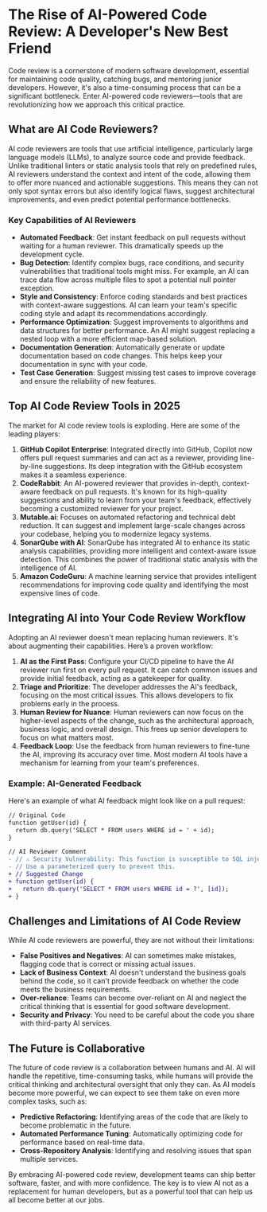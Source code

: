 # The Rise of AI-Powered Code Review: A Developer's New Best Friend

Code review is a cornerstone of modern software development, essential for maintaining code quality, catching bugs, and mentoring junior developers. However, it's also a time-consuming process that can be a significant bottleneck. Enter AI-powered code reviewers—tools that are revolutionizing how we approach this critical practice.

## What are AI Code Reviewers?

AI code reviewers are tools that use artificial intelligence, particularly large language models (LLMs), to analyze source code and provide feedback. Unlike traditional linters or static analysis tools that rely on predefined rules, AI reviewers understand the context and intent of the code, allowing them to offer more nuanced and actionable suggestions. This means they can not only spot syntax errors but also identify logical flaws, suggest architectural improvements, and even predict potential performance bottlenecks.

### Key Capabilities of AI Reviewers

- **Automated Feedback**: Get instant feedback on pull requests without waiting for a human reviewer. This dramatically speeds up the development cycle.
- **Bug Detection**: Identify complex bugs, race conditions, and security vulnerabilities that traditional tools might miss. For example, an AI can trace data flow across multiple files to spot a potential null pointer exception.
- **Style and Consistency**: Enforce coding standards and best practices with context-aware suggestions. AI can learn your team's specific coding style and adapt its recommendations accordingly.
- **Performance Optimization**: Suggest improvements to algorithms and data structures for better performance. An AI might suggest replacing a nested loop with a more efficient map-based solution.
- **Documentation Generation**: Automatically generate or update documentation based on code changes. This helps keep your documentation in sync with your code.
- **Test Case Generation**: Suggest missing test cases to improve coverage and ensure the reliability of new features.

## Top AI Code Review Tools in 2025

The market for AI code review tools is exploding. Here are some of the leading players:

1.  **GitHub Copilot Enterprise**: Integrated directly into GitHub, Copilot now offers pull request summaries and can act as a reviewer, providing line-by-line suggestions. Its deep integration with the GitHub ecosystem makes it a seamless experience.
2.  **CodeRabbit**: An AI-powered reviewer that provides in-depth, context-aware feedback on pull requests. It's known for its high-quality suggestions and ability to learn from your team's feedback, effectively becoming a customized reviewer for your project.
3.  **Mutable.ai**: Focuses on automated refactoring and technical debt reduction. It can suggest and implement large-scale changes across your codebase, helping you to modernize legacy systems.
4.  **SonarQube with AI**: SonarQube has integrated AI to enhance its static analysis capabilities, providing more intelligent and context-aware issue detection. This combines the power of traditional static analysis with the intelligence of AI.
5.  **Amazon CodeGuru**: A machine learning service that provides intelligent recommendations for improving code quality and identifying the most expensive lines of code.

## Integrating AI into Your Code Review Workflow

Adopting an AI reviewer doesn't mean replacing human reviewers. It's about augmenting their capabilities. Here’s a proven workflow:

1.  **AI as the First Pass**: Configure your CI/CD pipeline to have the AI reviewer run first on every pull request. It can catch common issues and provide initial feedback, acting as a gatekeeper for quality.
2.  **Triage and Prioritize**: The developer addresses the AI's feedback, focusing on the most critical issues. This allows developers to fix problems early in the process.
3.  **Human Review for Nuance**: Human reviewers can now focus on the higher-level aspects of the change, such as the architectural approach, business logic, and overall design. This frees up senior developers to focus on what matters most.
4.  **Feedback Loop**: Use the feedback from human reviewers to fine-tune the AI, improving its accuracy over time. Most modern AI tools have a mechanism for learning from your team's preferences.

### Example: AI-Generated Feedback

Here's an example of what AI feedback might look like on a pull request:

```diff
// Original Code
function getUser(id) {
  return db.query('SELECT * FROM users WHERE id = ' + id);
}

// AI Reviewer Comment
- // ⚠️ Security Vulnerability: This function is susceptible to SQL injection.
- // Use a parameterized query to prevent this.
+ // Suggested Change
+ function getUser(id) {
+   return db.query('SELECT * FROM users WHERE id = ?', [id]);
+ }
```

## Challenges and Limitations of AI Code Review

While AI code reviewers are powerful, they are not without their limitations:

- **False Positives and Negatives**: AI can sometimes make mistakes, flagging code that is correct or missing actual issues.
- **Lack of Business Context**: AI doesn't understand the business goals behind the code, so it can't provide feedback on whether the code meets the business requirements.
- **Over-reliance**: Teams can become over-reliant on AI and neglect the critical thinking that is essential for good software development.
- **Security and Privacy**: You need to be careful about the code you share with third-party AI services.

## The Future is Collaborative

The future of code review is a collaboration between humans and AI. AI will handle the repetitive, time-consuming tasks, while humans will provide the critical thinking and architectural oversight that only they can. As AI models become more powerful, we can expect to see them take on even more complex tasks, such as:

- **Predictive Refactoring**: Identifying areas of the code that are likely to become problematic in the future.
- **Automated Performance Tuning**: Automatically optimizing code for performance based on real-time data.
- **Cross-Repository Analysis**: Identifying and resolving issues that span multiple services.

By embracing AI-powered code review, development teams can ship better software, faster, and with more confidence. The key is to view AI not as a replacement for human developers, but as a powerful tool that can help us all become better at our jobs.
